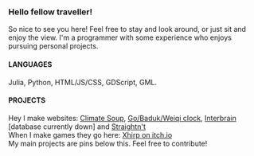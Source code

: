 ### Hello fellow traveller!
So nice to see you here! Feel free to stay and look around, or just sit and enjoy the view. I'm a programmer with some experience who enjoys pursuing personal projects.

#### LANGUAGES
Julia, Python, HTML/JS/CSS, GDScript, GML.  

#### PROJECTS
Hey I make websites: [Climate Soup](https://climatesoup.co.uk/), [Go/Baduk/Weiqi clock](https://www.badukclock.com/), [Interbrain](https://www.interbrain.co.uk/) [database currently down] and [Straightn't](https://straightnt.netlify.app/)  
When I make games they go here: [Xhirp on itch.io](https://xhrip.itch.io/)  
My main projects are pins below this. Feel free to contribute!
